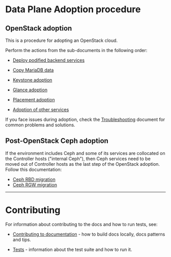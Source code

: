Data Plane Adoption procedure
=============================

## OpenStack adoption

This is a procedure for adopting an OpenStack cloud.

Perform the actions from the sub-documents in the following order:

* [Deploy podified backend services](openstack/backend_services_deployment.md)

* [Copy MariaDB data](openstack/mariadb_copy.md)

* [Keystone adoption](openstack/keystone_adoption.md)

* [Glance adoption](openstack/glance_adoption.md)

* [Placement adoption](openstack/placement_adoption.md)

* [Adoption of other services](openstack/other_services_adoption.md)

If you face issues during adoption, check the
[Troubleshooting](openstack/troubleshooting.md) document for common
problems and solutions.

## Post-OpenStack Ceph adoption

If the environment includes Ceph and some of its services are
collocated on the Controller hosts ("internal Ceph"), then Ceph
services need to be moved out of Controller hosts as the last step of
the OpenStack adoption. Follow this documentation:

* [Ceph RBD migration](ceph/ceph_rbd.md)
* [Ceph RGW migration](ceph/ceph_rgw.md)

-----

# Contributing

For information about contributing to the docs and how to run tests,
see:

* [Contributing to documentation](contributing/documentation.md) -
  how to build docs locally, docs patterns and tips.

* [Tests](contributing/tests.md) -
  information about the test suite and how to run it.

